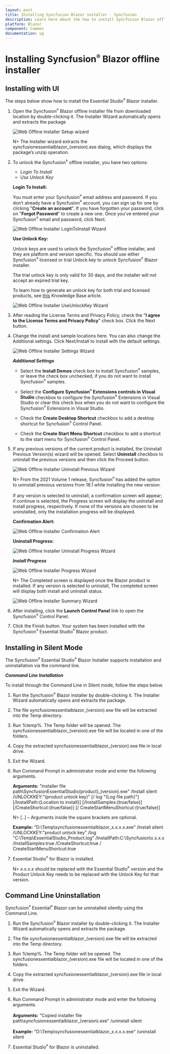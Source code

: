 ```yaml
---
layout: post
title: Installing Syncfusion Blazor installer - Syncfusion
description: Learn here about the how to install Syncfusion Blazor offline installer after downloading from our syncfusion website.
platform: Blazor
component: Common
documentation: ug
---
```


# Installing Syncfusion<sup style="font-size:70%">&reg;</sup> Blazor offline installer

## Installing with UI

The steps below show how to install the Essential Studio<sup style="font-size:70%">&reg;</sup> Blazor installer.

1. Open the Syncfusion<sup style="font-size:70%">&reg;</sup> Blazor offline installer file from downloaded location by double-clicking it. The Installer Wizard automatically opens and extracts the package

   ![Web Offline Installer Setup wizard](images/webofflineinstaller-1.png)

   N> The Installer wizard extracts the syncfusionessentialblazor_(version).exe dialog, which displays the package’s unzip operation.

2. To unlock the Syncfusion<sup style="font-size:70%">&reg;</sup> offline installer, you have two options:

   * *Login To Install*
   * *Use Unlock Key*

   **Login To Install:**

   You must enter your Syncfusion<sup style="font-size:70%">&reg;</sup> email address and password. If you don’t already have a Syncfusion<sup style="font-size:70%">&reg;</sup> account, you can sign up for one by clicking "**Create an account**". If you have forgotten your password, click on "**Forgot Password**" to create a new one. Once you’ve entered your Syncfusion<sup style="font-size:70%">&reg;</sup> email and password, click Next.

   ![Web Offline Installer LoginToInstall Wizard](images/webofflineinstaller-2.png)

   **Use Unlock Key:**

   Unlock keys are used to unlock the Syncfusion<sup style="font-size:70%">&reg;</sup> offline installer, and they are platform and version specific. You should use either Syncfusion<sup style="font-size:70%">&reg;</sup> licensed or trial Unlock key to unlock Syncfusion<sup style="font-size:70%">&reg;</sup> Blazor installer.

   The trial unlock key is only valid for 30 days, and the installer will not accept an expired trial key.

   To learn how to generate an unlock key for both trial and licensed products, see [this](https://www.syncfusion.com/kb/2326) Knowledge Base article.

   ![Web Offline Installer UseUnlockKey Wizard](images/webofflineinstaller-3.png)

3. After reading the License Terms and Privacy Policy, check the "**I agree to the License Terms and Privacy Policy**" check box. Click the Next button.

4. Change the install and sample locations here. You can also change the Additional settings. Click Next/Install to install with the default settings.

   ![Web Offline Installer Settings Wizard](images/webofflineinstaller-4.png)

   ***Additional Settings***

   * Select the **Install Demos** check box to install Syncfusion<sup style="font-size:70%">&reg;</sup> samples, or leave the check box unchecked, if you do not want to install Syncfusion<sup style="font-size:70%">&reg;</sup> samples.

   * Select the **Configure Syncfusion<sup style="font-size:70%">&reg;</sup> Extensions controls in Visual Studio** checkbox to configure the Syncfusion<sup style="font-size:70%">&reg;</sup> Extensions in Visual Studio or clear this check box when you do not want to configure the Syncfusion<sup style="font-size:70%">&reg;</sup> Extensions in Visual Studio.

   * Check the **Create Desktop Shortcut** checkbox to add a desktop shortcut for Syncfusion<sup style="font-size:70%">&reg;</sup> Control Panel.

   * Check the **Create Start Menu Shortcut** checkbox to add a shortcut to the start menu for Syncfusion<sup style="font-size:70%">&reg;</sup> Control Panel.

5. If any previous versions of the current product is installed, the Uninstall Previous Version(s) wizard will be opened. Select **Uninstall** checkbox to uninstall the previous versions and then click the Proceed button.

   ![Web Offline Installer Uninstall Previous Wizard](images/webofflineinstaller-5.png)

   N> From the 2021 Volume 1 release, Syncfusion<sup style="font-size:70%">&reg;</sup> has added the option to uninstall previous versions from 18.1 while installing the new version. <br /> <br /> If any version is selected to uninstall, a confirmation screen will appear; if continue is selected, the Progress screen will display the uninstall and install progress, respectively. If none of the versions are chosen to be uninstalled, only the installation progress will be displayed.

   **Confirmation Alert:**

   ![Web Offline Installer Confirmation Alert](images/webofflineinstaller-6.png)

   **Uninstall Progress:**

   ![Web Offline Installer Uninstall Progress Wizard](images/webofflineinstaller-7.png)

   ***Install Progress***

   ![Web Offline Installer Progress Wizard](images/webofflineinstaller-8.png)

   N> The Completed screen is displayed once the Blazor product is installed. If any version is selected to uninstall, The completed screen will display both install and uninstall status.

   ![Web Offline Installer Summary Wizard](images/webofflineinstaller-9.png)

6. After installing, click the **Launch Control Panel** link to open the Syncfusion<sup style="font-size:70%">&reg;</sup> Control Panel.

7. Click the Finish button. Your system has been installed with the Syncfusion<sup style="font-size:70%">&reg;</sup> Essential Studio<sup style="font-size:70%">&reg;</sup> Blazor product.

## Installing in Silent Mode

The Syncfusion<sup style="font-size:70%">&reg;</sup> Essential Studio<sup style="font-size:70%">&reg;</sup> Blazor Installer supports installation and uninstallation via the command line.

***Command Line Installation***

To install through the Command Line in Silent mode, follow the steps below.

1. Run the Syncfusion<sup style="font-size:70%">&reg;</sup> Blazor installer by double-clicking it. The Installer Wizard automatically opens and extracts the package.

2. The file syncfusionessentialblazor_(version).exe file will be extracted into the Temp directory.

3. Run %temp%. The Temp folder will be opened. The syncfusionessentialblazor_(version).exe file will be located in one of the folders.

4. Copy the extracted syncfusionessentialblazor_(version).exe file in local drive.

5. Exit the Wizard.

6. Run Command Prompt in administrator mode and enter the following arguments.

   **Arguments:** "installer file path\SyncfusionEssentialStudio(product)_(version).exe" /Install silent /UNLOCKKEY:"(product unlock key)" [/   log "{Log file path}"] [/InstallPath:{Location to install}] [/InstallSamples:{true/false}] [/CreateShortcut:{true/false}] [/   CreateStartMenuShortcut:{true/false}]

   N> [..] – Arguments inside the square brackets are optional.

   **Example:** "D:\Temp\syncfusionessentialblazor_x.x.x.x.exe" /Install silent /UNLOCKKEY:"product unlock key" /log    "C:\Temp\EssentialStudio_Product.log" /InstallPath:C:\Syncfusion\x.x.x.x /InstallSamples:true /CreateShortcut:true /   CreateStartMenuShortcut:true

7. Essential Studio<sup style="font-size:70%">&reg;</sup> for Blazor is installed.

   N> x.x.x.x should be replaced with the Essential Studio<sup style="font-size:70%">&reg;</sup> version and the Product Unlock Key needs to be replaced with the Unlock Key for that version.

## Command Line Uninstallation

Syncfusion<sup style="font-size:70%">&reg;</sup> Essential<sup style="font-size:70%">&reg;</sup> Blazor can be uninstalled silently using the Command Line.

1. Run the Syncfusion<sup style="font-size:70%">&reg;</sup> Blazor installer by double-clicking it. The Installer Wizard automatically opens and extracts the package.

2. The file syncfusionessentialblazor_(version).exe file will be extracted into the Temp directory.

3. Run %temp%. The Temp folder will be opened. The syncfusionessentialblazor_(version).exe file will be located in one of the folders.

4. Copy the extracted syncfusionessentialblazor_(version).exe file in local drive.

5. Exit the Wizard.

6. Run Command Prompt in administrator mode and enter the following arguments.<br /> <br />
**Arguments:** "Copied installer file path\syncfusionessentialblazor_(version).exe" /uninstall silent <br /> <br />
**Example:** "D:\Temp\syncfusionessentialblazor_x.x.x.x.exe" /uninstall silent

7. Essential Studio<sup style="font-size:70%">&reg;</sup> for Blazor is uninstalled.
